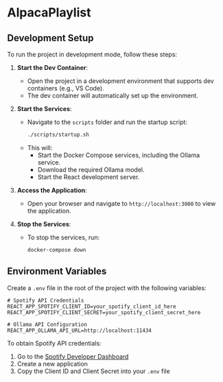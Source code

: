 # AlpacaPlaylist

## Development Setup

To run the project in development mode, follow these steps:

1. **Start the Dev Container**:
   - Open the project in a development environment that supports dev containers (e.g., VS Code).
   - The dev container will automatically set up the environment.

2. **Start the Services**:
   - Navigate to the `scripts` folder and run the startup script:
     ```bash
     ./scripts/startup.sh
     ```
   - This will:
     - Start the Docker Compose services, including the Ollama service.
     - Download the required Ollama model.
     - Start the React development server.

3. **Access the Application**:
   - Open your browser and navigate to `http://localhost:3000` to view the application.

4. **Stop the Services**:
   - To stop the services, run:
     ```bash
     docker-compose down
     ```

## Environment Variables

Create a `.env` file in the root of the project with the following variables:

```
# Spotify API Credentials
REACT_APP_SPOTIFY_CLIENT_ID=your_spotify_client_id_here
REACT_APP_SPOTIFY_CLIENT_SECRET=your_spotify_client_secret_here

# Ollama API Configuration
REACT_APP_OLLAMA_API_URL=http://localhost:11434
```

To obtain Spotify API credentials:

1. Go to the [Spotify Developer Dashboard](https://developer.spotify.com/dashboard/)
2. Create a new application
3. Copy the Client ID and Client Secret into your `.env` file